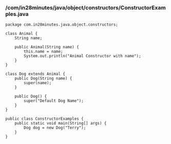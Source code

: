### /com/in28minutes/java/object/constructors/ConstructorExamples.java
```
package com.in28minutes.java.object.constructors;

class Animal {
	String name;

	public Animal(String name) {
		this.name = name;
		System.out.println("Animal Constructor with name");
	}
}

class Dog extends Animal {
	public Dog(String name) {
		super(name);
	}

	public Dog() {
		super("Default Dog Name");
	}
}

public class ConstructorExamples {
	public static void main(String[] args) {
		Dog dog = new Dog("Terry");
	}
}
```
